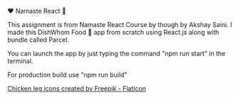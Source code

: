 ❤️ Namaste React 🚀

This assignment is from Namaste React Course by though by Akshay Saini.
I made this DishWhom Food 🍗 app from scratch using React.js along with bundle called Parcel. 

<!-- How to run app -->
You can launch the app by just typing the command "npm run start" in the terminal.

For production build use "npm run build"

<!-- Image Sources -->

<!-- FAV-ICON -->
<a href="https://www.flaticon.com/free-icons/chicken-leg" title="chicken leg icons">Chicken leg icons created by Freepik - Flaticon</a>
